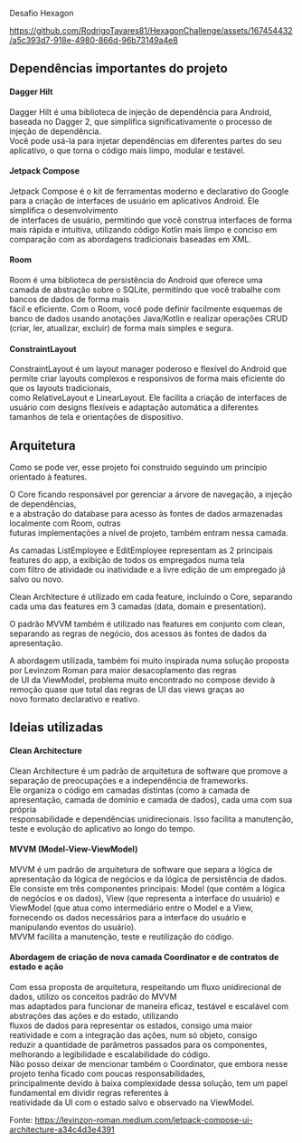 Desafio Hexagon

https://github.com/RodrigoTavares81/HexagonChallenge/assets/167454432/a5c393d7-918e-4980-866d-96b73149a4e8

## Dependências importantes do projeto


#### Dagger Hilt

Dagger Hilt é uma biblioteca de injeção de dependência para Android, baseada no Dagger 2, que simplifica significativamente o processo de injeção de dependência.   
Você pode usá-la para injetar dependências em diferentes partes do seu aplicativo, o que torna o código mais limpo, modular e testável.

#### Jetpack Compose

Jetpack Compose é o kit de ferramentas moderno e declarativo do Google para a criação de interfaces de usuário em aplicativos Android. Ele simplifica o desenvolvimento   
de interfaces de usuário, permitindo que você construa interfaces de forma mais rápida e intuitiva, utilizando código Kotlin mais limpo e conciso em comparação com as abordagens tradicionais baseadas em XML.

#### Room

Room é uma biblioteca de persistência do Android que oferece uma camada de abstração sobre o SQLite, permitindo que você trabalhe com bancos de dados de forma mais   
fácil e eficiente. Com o Room, você pode definir facilmente esquemas de banco de dados usando anotações Java/Kotlin e realizar operações CRUD (criar, ler, atualizar, excluir) de forma mais simples e segura.

#### ConstraintLayout

ConstraintLayout é um layout manager poderoso e flexível do Android que permite criar layouts complexos e responsivos de forma mais eficiente do que os layouts tradicionais,   
como RelativeLayout e LinearLayout. Ele facilita a criação de interfaces de usuário com designs flexíveis e adaptação automática a diferentes tamanhos de tela e orientações de dispositivo.

## Arquitetura

Como se pode ver, esse projeto foi construido seguindo um princípio orientado à features.

O Core ficando responsável por gerenciar a árvore de navegação, a injeção de dependências,  
e a abstração do database para acesso às fontes de dados armazenadas localmente com Room, outras  
futuras implementações a nível de projeto, também entram nessa camada.

As camadas ListEmployee e EditEmployee representam as 2 principais features do app, a exibição de todos os empregados numa tela   
com filtro de atividade ou inatividade e a livre edição de um empregado já salvo ou novo.

Clean Architecture é utilizado em cada feature, incluindo o Core, separando cada uma das features em 3 camadas (data, domain e presentation).

O padrão MVVM também é utilizado nas features em conjunto com clean, separando as regras de negócio, dos acessos ás fontes de dados da apresentação.

A abordagem utilizada, também foi muito inspirada numa solução proposta por Levinzom Roman para maior desacoplamento das regras  
de UI da ViewModel, problema muito encontrado no compose devido à remoção quase que total das regras de UI das views graças ao  
novo formato declarativo e reativo.

## Ideias utilizadas

#### Clean Architecture

Clean Architecture é um padrão de arquitetura de software que promove a separação de preocupações e a independência de frameworks.   
Ele organiza o código em camadas distintas (como a camada de apresentação, camada de domínio e camada de dados), cada uma com sua própria   
responsabilidade e dependências unidirecionais. Isso facilita a manutenção, teste e evolução do aplicativo ao longo do tempo.

#### MVVM (Model-View-ViewModel)

MVVM é um padrão de arquitetura de software que separa a lógica de apresentação da lógica de negócios e da lógica de persistência de dados.   
Ele consiste em três componentes principais: Model (que contém a lógica de negócios e os dados), View (que representa a interface do usuário) e   
ViewModel (que atua como intermediário entre o Model e a View, fornecendo os dados necessários para a interface do usuário e manipulando eventos do usuário).   
MVVM facilita a manutenção, teste e reutilização do código.

#### Abordagem de criação de nova camada Coordinator e de contratos de estado e ação

Com essa proposta de arquitetura, respeitando um fluxo unidirecional de dados, utilizo os conceitos padrão do MVVM   
mas adaptados para funcionar de maneira eficaz, testável e escalável com abstrações das ações e do estado, utilizando   
fluxos de dados para representar os estados, consigo uma maior reatividade e com a integração das ações, num só objeto, consigo  
reduzir a quantidade de parâmetros passados para os componentes, melhorando a legibilidade e escalabilidade do código.  
Não posso deixar de mencionar também o Coordinator, que embora nesse projeto tenha ficado com poucas responsabilidades,  
principalmente devido à baixa complexidade dessa solução, tem um papel fundamental em dividir regras referentes à   
reatividade da UI com o estado salvo e observado na ViewModel.

Fonte: https://levinzon-roman.medium.com/jetpack-compose-ui-architecture-a34c4d3e4391
